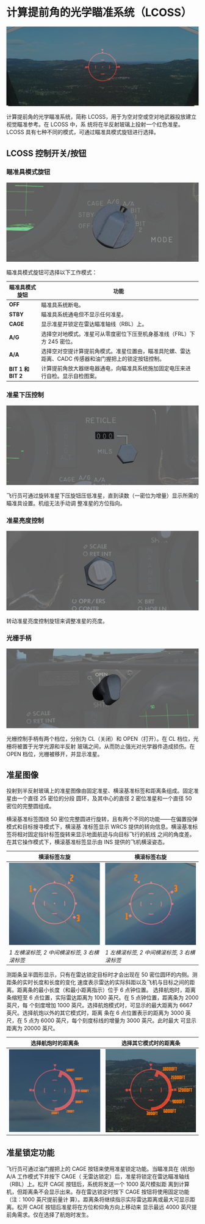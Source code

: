 # 计算提前角的光学瞄准系统（LCOSS）

![f4_lcoss_caged](../../img/f4_lcoss_caged.jpg)

计算提前角的光学瞄准系统，简称 LCOSS，用于为空对空或空对地武器投放建立视觉瞄准参考。在 LCOSS 中，系
统将在半反射玻璃上投射一个红色准星。LCOSS 具有七种不同的模式，可通过瞄准具模式旋钮进行选择。

## LCOSS 控制开关/按钮

### 瞄准具模式旋钮

![f4_lcoss_sight_mode_knob](../../img/f4_lcoss_sight_mode_knob.jpg)

瞄准具模式旋钮可选择以下工作模式：

| 瞄准具模式旋钮     | 功能                                                                                                  |
| ------------------ | ----------------------------------------------------------------------------------------------------- |
| **OFF**            | 瞄准具系统断电。                                                                                      |
| **STBY**           | 瞄准具系统通电但不显示任何准星。                                                                      |
| **CAGE**           | 显示准星并锁定在雷达瞄准轴线（RBL）上。                                                               |
| **A/G**            | 选择空对地模式。准星可从零度密位下压至机身基准线（FRL）下方 245 密位。                                |
| **A/A**            | 选择空对空提计算提前角模式。准星位置由，瞄准具陀螺、雷达距离、CADC 传感器和油门握把上的锁定按钮控制。 |
| **BIT 1 和 BIT 2** | 计算提前角放大器继电器通电，向瞄准具系统施加固定电压来进行自检。显示自检图案。                        |

### 准星下压控制

![f4_lcoss_reticle_depression](../../img/f4_lcoss_reticle_depression.jpg)

飞行员可通过旋转准星下压旋钮压低准星，直到读数（一密位为增量）显示所需的瞄准具设置。机组无法手动调
整准星的方位指向。

### 准星亮度控制

![f4_lcoss_intensity](../../img/f4_lcoss_reticle_intensity.jpg)

转动准星亮度控制旋钮来调整准星的亮度。

### 光栅手柄

![f4_lcoss_shutter_lever](../../img/f4_lcoss_sight_shutter.jpg)

光栅控制手柄有两个档位，分别为 CL（关闭）和 OPEN（打开）。在 CL 档位，光栅将被置于光学光源和半反射
玻璃之间，从而防止强光对光学器件造成损伤。在 OPEN 档位，光栅被移开，并显示准星。

## 准星图像

投射到半反射玻璃上的准星图像由固定准星、横滚基准标签和距离条组成。固定准星由一个直径 25 密位的分段
圆环，及其中心的直径 2 密位准星和一个直径 50 密位的完整圆组成。

横滚基准标签围绕 50 密位完整圆进行旋转，且有两个不同的功能——在偏置投弹模式和目标搜寻模式下，横滚基
准标签显示 WRCS 提供的转向信息。横滚基准标签将相对固定指针标签旋转来显示地面航迹与向目标飞行的航线
之间的角度差。在其它操作模式下，横滚基准标签显示由 INS 提供的飞机横滚姿态。

| 横滚标签左旋                                                | 横滚标签右旋                                                  |
| ----------------------------------------------------------- | ------------------------------------------------------------- |
| ![f4_lcoss_roll_tab_left](../../img/f4_lcoss_left_roll.jpg) | ![f4_lcoss_roll_tab_right](../../img/f4_lcoss_right_roll.jpg) |
| _1 左横滚标签, 2 中间横滚标签, 3 右横滚标签_                | _1 左横滚标签, 2 中间横滚标签, 3 右横滚标签_                  |

测距条呈半圆形显示，只有在雷达锁定目标时才会出现在 50 密位圆环的内侧。测距条的实时长度和长度的变化
速度表示雷达的实际斜距以及飞机与目标之间的距离。距离条的最小长度（和最小距离指示）位于 6 点钟位置。
选择航炮时，距离条缩短至 6 点位置，实际雷达距离为 1000 英尺。在 5 点钟位置，距离条为 2000 英尺，每
个刻度增加 1000 英尺。选择航炮模式时，可显示的最大距离为 6667 英尺。选择航炮以外的其它模式时，距离
条在 6 点位置表示的距离为 3000 英尺，在 5 点为 6000 英尺，每个刻度标线的增量为 3000 英尺。此时最大
可显示距离为 20000 英尺。

| 选择航炮时的距离条                                               | 选择其它模式时的距离条                                          |
| ---------------------------------------------------------------- | --------------------------------------------------------------- |
| ![f4_lcoss_range_bar_guns](../../img/f4_lcoss_rangebar_guns.jpg) | ![f4_lcoss_range_bar](../../img/f4_lcoss_rangebar_not_guns.jpg) |

## 准星锁定功能

飞行员可通过油门握把上的 CAGE 按钮来使用准星锁定功能。当瞄准具在 (航炮) A/A 工作模式下并按下 CAGE（
无雷达锁定）后，准星将锁定在雷达瞄准轴线（RBL）上。松开 CAGE 按钮后，系统将发送一个 1000 英尺模拟距
离到计算机，但距离条不会显示出来。存在雷达锁定时按下 CAGE 按钮将使用固定功能（注：1000 英尺提前量计
算）。距离条将继续指示实际雷达距离或最大可显示距离。松开 CAGE 按钮后准星将在方位和仰角方向上移动来
显示最远 4000 英尺提前角需求。仅在选择了航炮时发生。
